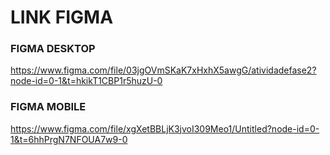 # LINK FIGMA

### FIGMA DESKTOP

https://www.figma.com/file/03jgOVmSKaK7xHxhX5awgG/atividadefase2?node-id=0-1&t=hkikT1CBP1r5huzU-0

### FIGMA MOBILE

https://www.figma.com/file/xgXetBBLjK3jvoI309Meo1/Untitled?node-id=0-1&t=6hhPrgN7NFOUA7w9-0
